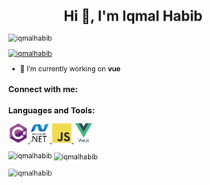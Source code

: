 <h1 align="center">Hi 👋, I'm Iqmal Habib</h1>
<p align="left"> <img src="https://komarev.com/ghpvc/?username=iqmalhabib&label=Profile%20views&color=0e75b6&style=flat" alt="iqmalhabib" /> </p>

<p align="left"> <a href="https://github.com/ryo-ma/github-profile-trophy"><img src="https://github-profile-trophy.vercel.app/?username=iqmalhabib" alt="iqmalhabib" /></a> </p>

- 🔭 I’m currently working on **vue**

<h3 align="left">Connect with me:</h3>
<p align="left">
</p>

<h3 align="left">Languages and Tools:</h3>
<p align="left"> <a href="https://www.w3schools.com/cs/" target="_blank" rel="noreferrer"> <img src="https://raw.githubusercontent.com/devicons/devicon/master/icons/csharp/csharp-original.svg" alt="csharp" width="40" height="40"/> </a> <a href="https://dotnet.microsoft.com/" target="_blank" rel="noreferrer"> <img src="https://raw.githubusercontent.com/devicons/devicon/master/icons/dot-net/dot-net-original-wordmark.svg" alt="dotnet" width="40" height="40"/> </a> <a href="https://developer.mozilla.org/en-US/docs/Web/JavaScript" target="_blank" rel="noreferrer"> <img src="https://raw.githubusercontent.com/devicons/devicon/master/icons/javascript/javascript-original.svg" alt="javascript" width="40" height="40"/> </a> <a href="https://vuejs.org/" target="_blank" rel="noreferrer"> <img src="https://raw.githubusercontent.com/devicons/devicon/master/icons/vuejs/vuejs-original-wordmark.svg" alt="vuejs" width="40" height="40"/> </a> </p>

<p><img align="left" src="https://github-readme-stats.vercel.app/api/top-langs?username=iqmalhabib&show_icons=true&locale=en&layout=compact" alt="iqmalhabib" /></p>

<p>&nbsp;<img align="center" src="https://github-readme-stats.vercel.app/api?username=iqmalhabib&show_icons=true&locale=en" alt="iqmalhabib" /></p>

<p><img align="center" src="https://github-readme-streak-stats.herokuapp.com/?user=iqmalhabib&" alt="iqmalhabib" /></p>
